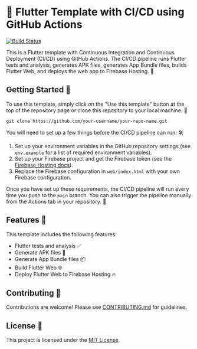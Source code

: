 # 🚀 Flutter Template with CI/CD using GitHub Actions

[![Build Status](https://github.com/AbdouAbarchiAboubacar/flutter_ci-cd/actions/workflows/firebase-hosting-merge.yml/badge.svg)](https://github.com/AbdouAbarchiAboubacar/flutter_ci-cd/actions)
<!-- [![codecov](https://codecov.io/gh/AbdouAbarchiAboubacar/flutter_ci-cd/branch/main/graph/badge.svg?token=your-token)](https://codecov.io/gh/AbdouAbarchiAboubacar/flutter_ci-cd) -->


This is a Flutter template with Continuous Integration and Continuous Deployment (CI/CD) using GitHub Actions. The CI/CD pipeline runs Flutter tests and analysis, generates APK files, generates App Bundle files, builds Flutter Web, and deploys the web app to Firebase Hosting. 🚀

## Getting Started 🏁

To use this template, simply click on the "Use this template" button at the top of the repository page or clone this repository to your local machine: 🤖

```
git clone https://github.com/your-username/your-repo-name.git
```

You will need to set up a few things before the CI/CD pipeline can run: 🛠️

1. Set up your environment variables in the GitHub repository settings (see `env.example` for a list of required environment variables).
2. Set up your Firebase project and get the Firebase token (see the [Firebase Hosting docs](https://firebase.google.com/docs/hosting/quickstart)).
3. Replace the Firebase configuration in `web/index.html` with your own Firebase configuration.

Once you have set up these requirements, the CI/CD pipeline will run every time you push to the `main` branch. You can also trigger the pipeline manually from the Actions tab in your repository. 🚀

## Features 🎉

This template includes the following features:

- Flutter tests and analysis ✅
- Generate APK files 📱
- Generate App Bundle files 📦
- Build Flutter Web 🌐
- Deploy Flutter Web to Firebase Hosting 🔥

## Contributing 🤝

Contributions are welcome! Please see [CONTRIBUTING.md](CONTRIBUTING.md) for guidelines.

## License 📝

This project is licensed under the [MIT License](https://github.com/AbdouAbarchiAboubacar/flutter_ci-cd/blob/master/LICENCE).
